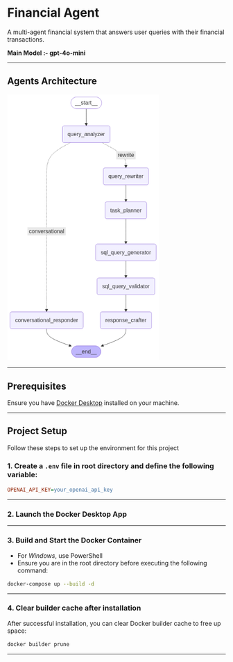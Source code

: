 # **Financial Agent**
A multi-agent financial system that answers user queries with their financial transactions.

**Main Model :- gpt-4o-mini**

---

## **Agents Architecture**
<img src="./assets/graph_visualization.png" alt="Graph Structure" width="350"/>

---

## **Prerequisites**
Ensure you have [Docker Desktop](https://www.docker.com/products/docker-desktop/) installed on your machine. 

---

## **Project Setup**
Follow these steps to set up the environment for this project

### **1. Create a `.env` file in root directory and define the following variable:**
```ini
OPENAI_API_KEY=your_openai_api_key
```

---

### **2. Launch the Docker Desktop App**

---

### **3. Build and Start the Docker Container**
- For *Windows*, use PowerShell
- Ensure you are in the root directory before executing the following command:
```bash
docker-compose up --build -d
```

---

### **4. Clear builder cache after installation**
After successful installation, you can clear Docker builder cache to free up space:
```bash
docker builder prune
```

---